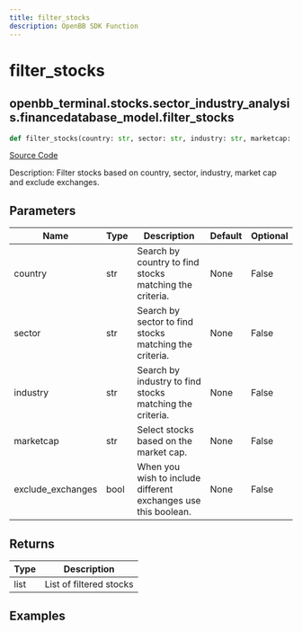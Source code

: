 ```yaml
---
title: filter_stocks
description: OpenBB SDK Function
---
```


# filter_stocks

## openbb_terminal.stocks.sector_industry_analysis.financedatabase_model.filter_stocks

```python title='openbb_terminal/stocks/sector_industry_analysis/financedatabase_model.py'
def filter_stocks(country: str, sector: str, industry: str, marketcap: str, exclude_exchanges: bool) -> list
```
[Source Code](https://github.com/OpenBB-finance/OpenBBTerminal/tree/main/openbb_terminal/stocks/sector_industry_analysis/financedatabase_model.py#L109)

Description: Filter stocks based on country, sector, industry, market cap and exclude exchanges.

## Parameters

| Name | Type | Description | Default | Optional |
| ---- | ---- | ----------- | ------- | -------- |
| country | str | Search by country to find stocks matching the criteria. | None | False |
| sector | str | Search by sector to find stocks matching the criteria. | None | False |
| industry | str | Search by industry to find stocks matching the criteria. | None | False |
| marketcap | str | Select stocks based on the market cap. | None | False |
| exclude_exchanges | bool | When you wish to include different exchanges use this boolean. | None | False |

## Returns

| Type | Description |
| ---- | ----------- |
| list | List of filtered stocks |

## Examples


